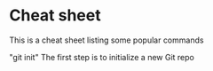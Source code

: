 # Cheat sheet

This is a cheat sheet listing some popular commands



"git init"   The first step is to initialize a new Git repo